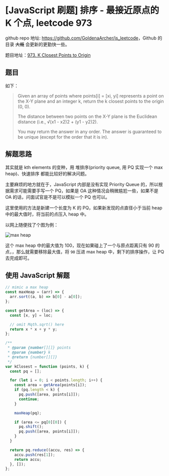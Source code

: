# [JavaScript 刷题] 排序 - 最接近原点的 K 个点, leetcode 973

github repo 地址: <https://github.com/GoldenaArcher/js_leetcode>，Github 的目录 ~~大概~~ 会更新的更勤快一些。

题目地址：[973. K Closest Points to Origin](https://leetcode.com/problems/k-closest-points-to-origin/)

## 题目

如下：

> Given an array of points where points[i] = [xi, yi] represents a point on the X-Y plane and an integer k, return the k closest points to the origin (0, 0).
>
> The distance between two points on the X-Y plane is the Euclidean distance (i.e., √(x1 - x2)2 + (y1 - y2)2).
>
> You may return the answer in any order. The answer is guaranteed to be unique (except for the order that it is in).

## 解题思路

其实就是 kth elements 的变种，用 堆排序(priority queue, 用 PQ 实现一个 max heap)、快速排序 都能比较好的解决问题。

主要麻烦的地方就在于，JavaScript 内部是没有实现 Priority Queue 的，所以根据需求可能需要手写一个 PQ，如果是 OA 这种情况会稍微尴尬一些，如果不是 OA 的话，问面试官是不是可以模拟一个 PQ 也可以。

这里使用的方法是新建一个长度为 K 的 PQ，如果新发现的点直径小于当前 heap 中的最大值时，将当前的点压入 heap 中。

以网上随便找了个图为例：

![max heap](https://img-blog.csdnimg.cn/e10d872d91ed401ebfa02f0feae1cd2a.png)

这个 max heap 中的最大值为 100，现在如果碰上了一个与原点距离只有 90 的点，，那么就需要移除最大值，将 `90` 压进 max heap 中，剩下的排序操作，让 PQ 去完成即可。

## 使用 JavaScript 解题

```javascript
// mimic a max heap
const maxHeap = (arr) => {
  arr.sort((a, b) => b[0] - a[0]);
};

const getArea = (loc) => {
  const [x, y] = loc;

  // omit Mqth.sqrt() here
  return x * x + y * y;
};

/**
 * @param {number[][]} points
 * @param {number} k
 * @return {number[][]}
 */
var kClosest = function (points, k) {
  const pq = [];

  for (let i = 0; i < points.length; i++) {
    const area = getArea(points[i]);
    if (pq.length < k) {
      pq.push([area, points[i]]);
      continue;
    }

    maxHeap(pq);

    if (area <= pq[0][0]) {
      pq.shift();
      pq.push([area, points[i]]);
    }
  }

  return pq.reduce((accu, res) => {
    accu.push(res[1]);
    return accu;
  }, []);
};
```
